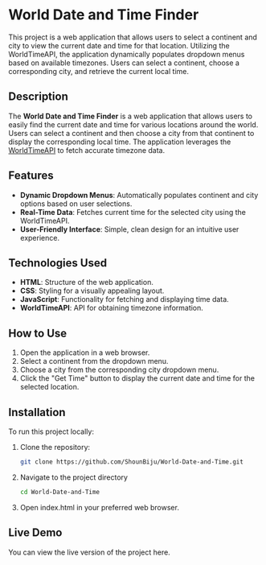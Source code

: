# World Date and Time Finder
This project is a web application that allows users to select a continent and city to view the current date and time for that location. Utilizing the WorldTimeAPI, the application dynamically populates dropdown menus based on available timezones. Users can select a continent, choose a corresponding city, and retrieve the current local time.

## Description

The **World Date and Time Finder** is a web application that allows users to easily find the current date and time for various locations around the world. Users can select a continent and then choose a city from that continent to display the corresponding local time. The application leverages the [WorldTimeAPI](https://worldtimeapi.org/) to fetch accurate timezone data.

## Features

- **Dynamic Dropdown Menus**: Automatically populates continent and city options based on user selections.
- **Real-Time Data**: Fetches current time for the selected city using the WorldTimeAPI.
- **User-Friendly Interface**: Simple, clean design for an intuitive user experience.

## Technologies Used

- **HTML**: Structure of the web application.
- **CSS**: Styling for a visually appealing layout.
- **JavaScript**: Functionality for fetching and displaying time data.
- **WorldTimeAPI**: API for obtaining timezone information.

## How to Use

1. Open the application in a web browser.
2. Select a continent from the dropdown menu.
3. Choose a city from the corresponding city dropdown menu.
4. Click the "Get Time" button to display the current date and time for the selected location.

## Installation

To run this project locally:

1. Clone the repository:
   ```bash
   git clone https://github.com/ShounBiju/World-Date-and-Time.git

2. Navigate to the project directory
   ```bash
   cd World-Date-and-Time
3. Open index.html in your preferred web browser.

## Live Demo
You can view the live version of the project here.
